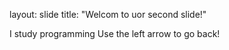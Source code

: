 layout: slide
title: "Welcom to uor second  slide!"

I study programming
Use the left arrow to go  back!
